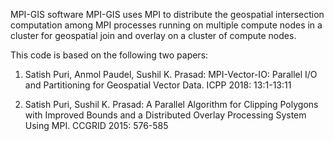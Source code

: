 MPI-GIS software
MPI-GIS uses MPI to distribute the geospatial intersection computation among MPI processes running on 
multiple compute nodes in a cluster for geospatial join and overlay on a cluster of compute nodes.

This code is based on the following two papers:

1) Satish Puri, Anmol Paudel, Sushil K. Prasad:
MPI-Vector-IO: Parallel I/O and Partitioning for Geospatial Vector Data. ICPP 2018: 13:1-13:11

2) Satish Puri, Sushil K. Prasad:
A Parallel Algorithm for Clipping Polygons with Improved Bounds and a Distributed Overlay Processing System Using MPI. CCGRID 2015: 576-585
